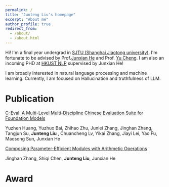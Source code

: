 ```yaml
---
permalink: /
title: "Junteng Liu's homepage"
excerpt: "About me"
author_profile: true
redirect_from: 
  - /about/
  - /about.html
---
```


Hi! I'm a final year undergrad in [SJTU (Shanghai Jiaotong university)](https://en.sjtu.edu.cn/). I'm fortunate to be advised by Prof.[Junxian He](https://jxhe.github.io/) and Prof. [Yu Cheng](https://ych133.github.io/). I am also an incoming PHD at [HKUST NLP](https://github.com/hkust-nlp) supervised by Junxian He!


I am broadly interested in natural language processing and machine learning.  Currently, I am focused on Hallucination and truthfulness of LLM.

Publication
======

[C-Eval: A Multi-Level Multi-Discipline Chinese Evaluation Suite for Foundation Models](https://arxiv.org/abs/2305.08322)

Yuzhen Huang, Yuzhuo Bai, Zhihao Zhu, Junlei Zhang, Jinghan Zhang, Tangjun Su, **Junteng Liu** , Chuancheng Lv, Yikai Zhang, Jiayi Lei, Yao Fu, Maosong Sun, Junxian He

[Composing Parameter-Efficient Modules with Arithmetic Operations](https://arxiv.org/abs/2306.14870)

Jinghan Zhang, Shiqi Chen, **Junteng Liu**, Junxian He

Award
======




